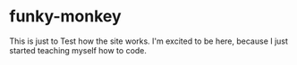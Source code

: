 # funky-monkey
This is just to Test how the site works. I'm excited to be here, because I just started teaching myself how to code. 
